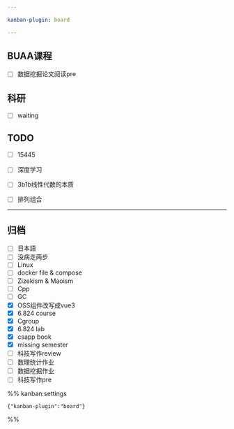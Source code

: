 ```yaml
---

kanban-plugin: board

---
```


## BUAA课程

- [ ] 数据挖掘论文阅读pre


## 科研

- [ ] waiting


## TODO

- [ ] 15445
- [ ] 深度学习
- [ ] 3b1b线性代数的本质
- [ ] 排列组合


***

## 归档

- [ ] 日本語
- [ ] 没病走两步
- [ ] Linux
- [ ] docker file & compose
- [ ] Zizekism & Maoism
- [ ] Cpp
- [ ] GC
- [x] OSS组件改写成vue3
- [x] 6.824 course
- [x] Cgroup
- [x] 6.824 lab
- [x] csapp book
- [x] missing semester
- [ ] 科技写作review
- [ ] 数理统计作业
- [ ] 数据挖掘作业
- [ ] 科技写作pre

%% kanban:settings
```
{"kanban-plugin":"board"}
```
%%